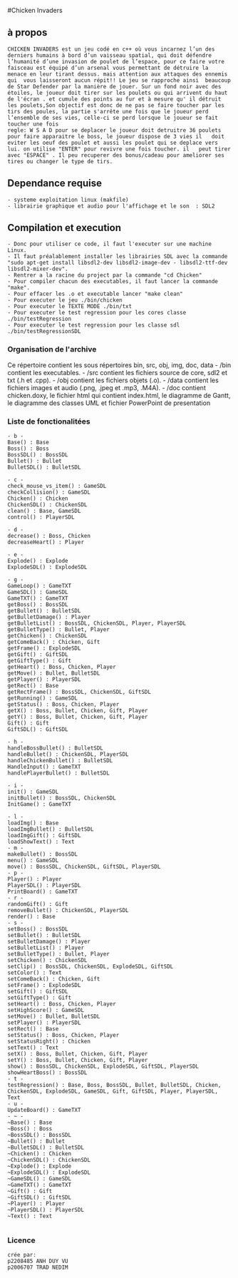 #Chicken Invaders

## à propos  

	CHICKEN INVADERS est un jeu codé en c++ où vous incarnez l’un des derniers humains à bord d’un vaisseau spatial, qui doit défendre 	l’humanité d’une invasion de poulet de l’espace, pour ce faire votre faisceau est équipé d’un arsenal vous permettant de détruire la 	menace en leur tirant dessus. mais attention aux attaques des ennemis qui  vous laisseront aucun répit!! Le jeu se rapproche ainsi 	beaucoup de Star Defender par la manière de jouer. Sur un fond noir avec des étoiles, le joueur doit tirer sur les poulets ou qui arrivent du haut de l'écran . et cumule des points au fur et à mesure qu' il détruit les poulets,Son objectif est donc de ne pas se faire toucher par les tirs des poules, la partie s'arrête une fois que le joueur perd l’ensemble de ses vies, celle-ci se perd lorsque le joueur se fait toucher une fois
	regle: W S A D pour se deplacer le joueur doit detruitre 36 poulets pour faire apparaitre le boss, le joueur dispose de 3 vies il 	doit eviter les oeuf des poulet et aussi les poulet qui se deplace vers lui. on utilise "ENTER" pour revivre une fois toucher. il 	peut tirer avec "ESPACE" . Il peu recuperer des bonus/cadeau pour ameliorer ses tires ou changer le type de tirs.

## Dependance requise 

	- systeme exploitation linux (makfile) 
	- librairie graphique et audio pour l'affichage et le son  : SDL2
	
## Compilation et execution

	- Donc pour utiliser ce code, il faut l'executer sur une machine Linux.
	- Il faut préalablement installer les librairies SDL avec la commande "sudo apt-get install libsdl2-dev libsdl2-image-dev - libsdl2-ttf-dev libsdl2-mixer-dev".
	- Rentrer a la racine du project par la commande "cd Chicken"
	- Pour compiler chacun des executables, il faut lancer la commande "make".
	- Pour effacer les .o et executable lancer "make clean"
 	- Pour executer le jeu ./bin/chicken
	- Pour executer le TEXTE MODE ./bin/txt
	- Pour executer le test regression pour les cores classe ./bin/testRegression 
	- Pour executer le test regression pour les classe sdl  ./bin/testRegressionSDL

### Organisation de l'archive 

Ce répertoire contient les sous répertoires bin, src, obj, img, doc, data
	- /bin contient les executables.
	- /src contient les fichiers source de core, sdl2 et txt (.h et .cpp).
	- /obj contient les fichiers objets (.o).
	- /data contient les fichiers images et audio (.png, .jpeg et .mp3, .M4A).
	- /doc contient chicken.doxy, le fichier html qui contient index.html, le diagramme de Gantt, le diagramme des classes UML et fichier PowerPoint de presentation
### Liste de fonctionalitées

        
    - b -
    Base() : Base
    Boss() : Boss
    BossSDL() : BossSDL
    Bullet() : Bullet
    BulletSDL() : BulletSDL

    - c -
    check_mouse_vs_item() : GameSDL
    checkCollision() : GameSDL
    Chicken() : Chicken
    ChickenSDL() : ChickenSDL
    clean() : Base, GameSDL
    control() : PlayerSDL

    - d -
    decrease() : Boss, Chicken
    decreaseHeart() : Player

    - e -
    Explode() : Explode
    ExplodeSDL() : ExplodeSDL

    - g -
    GameLoop() : GameTXT
    GameSDL() : GameSDL
    GameTXT() : GameTXT
    getBoss() : BossSDL
    getBullet() : BulletSDL
    getBulletDamage() : Player
    getBulletList() : BossSDL, ChickenSDL, Player, PlayerSDL
    getBulletType() : Bullet, Player
    getChicken() : ChickenSDL
    getComeBack() : Chicken, Gift
    getFrame() : ExplodeSDL
    getGift() : GiftSDL
    getGiftType() : Gift
    getHeart() : Boss, Chicken, Player
    getMove() : Bullet, BulletSDL
    getPlayer() : PlayerSDL
    getRect() : Base
    getRectFrame() : BossSDL, ChickenSDL, GiftSDL
    getRunning() : GameSDL
    getStatus() : Boss, Chicken, Player
    getX() : Boss, Bullet, Chicken, Gift, Player
    getY() : Boss, Bullet, Chicken, Gift, Player
    Gift() : Gift
    GiftSDL() : GiftSDL

    - h -
    handleBossBullet() : BulletSDL
    handleBullet() : ChickenSDL, PlayerSDL
    handleChickenBullet() : BulletSDL
    HandleInput() : GameTXT
    handlePlayerBullet() : BulletSDL

    - i -
    init() : GameSDL
    initBullet() : BossSDL, ChickenSDL
    InitGame() : GameTXT

    - l -
    loadImg() : Base
    loadImgBullet() : BulletSDL
    loadImgGift() : GiftSDL
    loadShowText() : Text
    - m -
    makeBullet() : BossSDL
    menu() : GameSDL
    move() : BossSDL, ChickenSDL, GiftSDL, PlayerSDL
    - p -
    Player() : Player
    PlayerSDL() : PlayerSDL
    PrintBoard() : GameTXT
    - r -
    randomGift() : Gift
    removeBullet() : ChickenSDL, PlayerSDL
    render() : Base
    - s -
    setBoss() : BossSDL
    setBullet() : BulletSDL
    setBulletDamage() : Player
    setBulletList() : Player
    setBulletType() : Bullet, Player
    setChicken() : ChickenSDL
    setClip() : BossSDL, ChickenSDL, ExplodeSDL, GiftSDL
    setColor() : Text
    setComeBack() : Chicken, Gift
    setFrame() : ExplodeSDL
    setGift() : GiftSDL
    setGiftType() : Gift
    setHeart() : Boss, Chicken, Player
    setHighScore() : GameSDL
    setMove() : Bullet, BulletSDL
    setPlayer() : PlayerSDL
    setRect() : Base
    setStatus() : Boss, Chicken, Player
    setStatusRight() : Chicken
    setText() : Text
    setX() : Boss, Bullet, Chicken, Gift, Player
    setY() : Boss, Bullet, Chicken, Gift, Player
    show() : BossSDL, ChickenSDL, ExplodeSDL, GiftSDL, PlayerSDL
    showHeartBoss() : BossSDL
    - t -
    testRegression() : Base, Boss, BossSDL, Bullet, BulletSDL, Chicken, ChickenSDL, ExplodeSDL, GameSDL, Gift, GiftSDL, Player, PlayerSDL, Text
    - u -
    UpdateBoard() : GameTXT
    - ~ -
    ~Base() : Base
    ~Boss() : Boss
    ~BossSDL() : BossSDL
    ~Bullet() : Bullet
    ~BulletSDL() : BulletSDL
    ~Chicken() : Chicken
    ~ChickenSDL() : ChickenSDL
    ~Explode() : Explode
    ~ExplodeSDL() : ExplodeSDL
    ~GameSDL() : GameSDL
    ~GameTXT() : GameTXT
    ~Gift() : Gift
    ~GiftSDL() : GiftSDL
    ~Player() : Player
    ~PlayerSDL() : PlayerSDL
    ~Text() : Text
    ﻿


### Licence

	crée par: 
	p2208485 ANH DUY VU
	p2006707 TRAD NEDIM